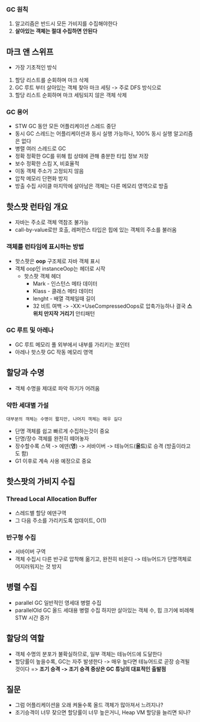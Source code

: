 ### GC 원칙
1. 알고리즘은 반드시 모든 가비지를 수집해야한다
2. **살아있는 객체는 절대 수집하면 안된다**
## 마크 앤 스위프
- 가장 기초적인 방식
1. 할당 리스트를 순회하며 마크 삭제
2. GC 루트 부터 살아있는 객체 찾아 마크 세팅
   -> 주로 DFS 방식으로
3. 할당 리스트 순회하며 마크 세팅되지 않은 객체 삭제
### GC 용어
- STW
  GC 동안 모든 어플리케이션 스레드 중단
- 동시
  GC 스레드는 어플리케이션과 동시 실행 가능하나, 100% 동시 실행 알고리즘은 없다
- 병렬
  여러 스레드로 GC
- 정확
  정확한 GC를 위해 힙 상태에 관해 충분한 타입 정보 저장
- 보수
  정확한 스킴 X, 비효율적
- 이동
  객체 주소가 고정되지 않음
- 압착
  메모리 단편화 방지
- 방출
  수집 사이클 마지막에 살아남은 객체는 다른 메모리 영역으로 방출
## 핫스팟 런타임 개요
- 자바는 주소로 객체 역참조 불가능
- call-by-value로만 호출, 레퍼런스 타입은 힙에 있는 객체의 주소를 불러옴
### 객체를 런타임에 표시하는 방법
- 핫스팟은 **oop** 구조체로 자바 객체 표시
- 객체 oop인 instanceOop는 헤더로 시작
	- 핫스팟 객체 헤더
	  - Mark - 인스턴스 메타 데이터
	  - Klass - 클래스 메타 데이터
	  - lenght - 배열 객체일때 길이
	  - 32 비트 여백
	-> -XX:+UseCompressedOops로 압축가능하나 결국 **스위치 만지작 거리기** 안티패턴
### GC 루트 및 아레나
- GC 루트
  메모리 풀 외부에서 내부를 가리키는 포인터
- 아레나
  핫스팟 GC 작동 메모리 영역
## 할당과 수명
- 객체 수명을 제대로 파악 하기가 어려움
### 약한 세대별 가설
```
대부분의 객체는 수명이 짧지만, 나머지 객체는 매우 길다
```
- 단명 객체를 쉽고 빠르게 수집하는것이 중요
- 단명/장수 객체를 완전히 떼어놓자
- 장수할수록 
  스택 -> 에덴(**영**) -> 서바이버 -> 테뉴어드(**올드**)로 승격 (방출이라고도 함)
- G1 이후로 계속 사용 예정으로 중요
## 핫스팟의 가비지 수집
### Thread Local Allocation Buffer
- 스레드별 할당 에덴구역
- 그 다음 주소를 가리키도록 업데이트, O(1)
### 반구형 수집
- 서바이버 구역
- 객체 수집시 다른 반구로 압착해 옮기고, 완전히 비운다
  -> 테뉴어드가 단명객체로 어지러워지는 것 방지
## 병렬 수집
- parallel GC
  일반적인 영세대 병렬 수집
- parallelOld GC
  올드 세대용 병렬 수집
  하지만 살아있는 객체 수, 힙 크기에 비례해 STW 시간 증가
## 할당의 역할
- 객체 수명의 분포가 불확실하므로, 일부 객체는 테뉴어드에 도달한다
- 할당률이 높을수록, GC는 자주 발생한다
  -> 매우 높다면 테뉴어드로 곧장 승격될 것이다 => **조기 승격**
  **-> 조기 승격 증상은 GC 튜닝의 대표적인 출발점**
## 질문
- 그럼 어플리케이션을 오래 켜둘수록 올드 객체가 많아져서 느려지나?
- 조기승격이 너무 잦으면 할당률이 너무 높은거니, Heap VM 할당을 늘리면 되나?